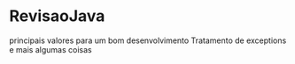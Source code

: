 # RevisaoJava
principais valores para um bom desenvolvimento
Tratamento de exceptions 
e mais algumas coisas
